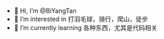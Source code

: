 - 👋 Hi, I’m @BiYangTan
- 👀 I’m interested in 打羽毛球，骑行，爬山，徒步
- 🌱 I’m currently learning 各种东西，尤其是代码相关 

<!---
BiYangTan/BiYangTan is a ✨ special ✨ repository because its `README.md` (this file) appears on your GitHub profile.
You can click the Preview link to take a look at your changes.
--->
